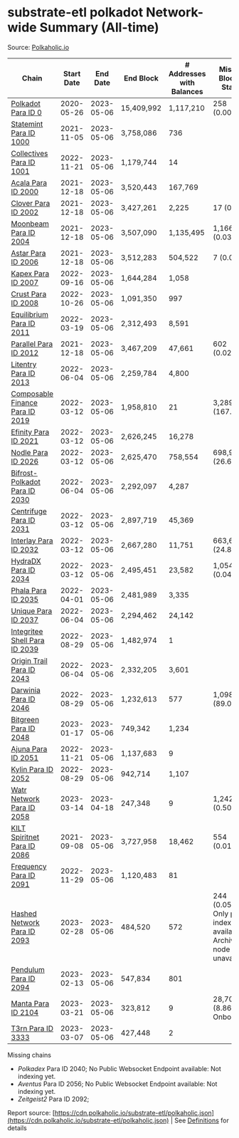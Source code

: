 # substrate-etl polkadot Network-wide Summary (All-time)

Source: [Polkaholic.io](https://polkaholic.io)


| Chain            | Start Date | End Date | End Block | # Addresses with Balances | Missing Blocks / Status |
| ---------------- | ---------- | ---------| --------- | ------------------------- | ----------------------- |
| [Polkadot Para ID 0](/polkadot/0-polkadot) | 2020-05-26 | 2023-05-06 | 15,409,992 |  1,117,210 | 258 (0.00%)  |
| [Statemint Para ID 1000](/polkadot/1000-statemint) | 2021-11-05 | 2023-05-06 | 3,758,086 |  736 |    |
| [Collectives Para ID 1001](/polkadot/1001-collectives) | 2022-11-21 | 2023-05-06 | 1,179,744 |  14 |    |
| [Acala Para ID 2000](/polkadot/2000-acala) | 2021-12-18 | 2023-05-06 | 3,520,443 |  167,769 |    |
| [Clover Para ID 2002](/polkadot/2002-clover) | 2021-12-18 | 2023-05-06 | 3,427,261 |  2,225 | 17 (0.00%)  |
| [Moonbeam Para ID 2004](/polkadot/2004-moonbeam) | 2021-12-18 | 2023-05-06 | 3,507,090 |  1,135,495 | 1,166 (0.03%)  |
| [Astar Para ID 2006](/polkadot/2006-astar) | 2021-12-18 | 2023-05-06 | 3,512,283 |  504,522 | 7 (0.00%)  |
| [Kapex Para ID 2007](/polkadot/2007-kapex) | 2022-09-16 | 2023-05-06 | 1,644,284 |  1,058 |    |
| [Crust Para ID 2008](/polkadot/2008-crust) | 2022-10-26 | 2023-05-06 | 1,091,350 |  997 |    |
| [Equilibrium Para ID 2011](/polkadot/2011-equilibrium) | 2022-03-19 | 2023-05-06 | 2,312,493 |  8,591 |    |
| [Parallel Para ID 2012](/polkadot/2012-parallel) | 2021-12-18 | 2023-05-06 | 3,467,209 |  47,661 | 602 (0.02%)  |
| [Litentry Para ID 2013](/polkadot/2013-litentry) | 2022-06-04 | 2023-05-06 | 2,259,784 |  4,800 |    |
| [Composable Finance Para ID 2019](/polkadot/2019-composable) | 2022-03-12 | 2023-05-06 | 1,958,810 |  21 | 3,289,646 (167.94%)  |
| [Efinity Para ID 2021](/polkadot/2021-efinity) | 2022-03-12 | 2023-05-06 | 2,626,245 |  16,278 |    |
| [Nodle Para ID 2026](/polkadot/2026-nodle) | 2022-03-12 | 2023-05-06 | 2,625,470 |  758,554 | 698,978 (26.62%)  |
| [Bifrost-Polkadot Para ID 2030](/polkadot/2030-bifrost-dot) | 2022-06-04 | 2023-05-06 | 2,292,097 |  4,287 |    |
| [Centrifuge Para ID 2031](/polkadot/2031-centrifuge) | 2022-03-12 | 2023-05-06 | 2,897,719 |  45,369 |    |
| [Interlay Para ID 2032](/polkadot/2032-interlay) | 2022-03-12 | 2023-05-06 | 2,667,280 |  11,751 | 663,696 (24.88%)  |
| [HydraDX Para ID 2034](/polkadot/2034-hydradx) | 2022-03-12 | 2023-05-06 | 2,495,451 |  23,582 | 1,054 (0.04%)  |
| [Phala Para ID 2035](/polkadot/2035-phala) | 2022-04-01 | 2023-05-06 | 2,481,989 |  3,335 |    |
| [Unique Para ID 2037](/polkadot/2037-unique) | 2022-06-04 | 2023-05-06 | 2,294,462 |  24,142 |    |
| [Integritee Shell Para ID 2039](/polkadot/2039-integritee-shell) | 2022-08-29 | 2023-05-06 | 1,482,974 |  1 |    |
| [Origin Trail Para ID 2043](/polkadot/2043-origintrail) | 2022-06-04 | 2023-05-06 | 2,332,205 |  3,601 |    |
| [Darwinia Para ID 2046](/polkadot/2046-darwinia) | 2022-08-29 | 2023-05-06 | 1,232,613 |  577 | 1,098,057 (89.08%)  |
| [Bitgreen Para ID 2048](/polkadot/2048-bitgreen) | 2023-01-17 | 2023-05-06 | 749,342 |  1,234 |    |
| [Ajuna Para ID 2051](/polkadot/2051-ajuna) | 2022-11-21 | 2023-05-06 | 1,137,683 |  9 |    |
| [Kylin Para ID 2052](/polkadot/2052-kylin) | 2022-08-29 | 2023-05-06 | 942,714 |  1,107 |    |
| [Watr Network Para ID 2058](/polkadot/2058-watr) | 2023-03-14 | 2023-04-18 | 247,348 |  9 | 1,242 (0.50%)  |
| [KILT Spiritnet Para ID 2086](/polkadot/2086-kilt) | 2021-09-08 | 2023-05-06 | 3,727,958 |  18,462 | 554 (0.01%)  |
| [Frequency Para ID 2091](/polkadot/2091-frequency) | 2022-11-29 | 2023-05-06 | 1,120,483 |  81 |    |
| [Hashed Network Para ID 2093](/polkadot/2093-hashed) | 2023-02-28 | 2023-05-06 | 484,520 |  572 | 244 (0.05%) Only partial index available: Archive node unavailable |
| [Pendulum Para ID 2094](/polkadot/2094-pendulum) | 2023-02-13 | 2023-05-06 | 547,834 |  801 |    |
| [Manta Para ID 2104](/polkadot/2104-manta) | 2023-03-21 | 2023-05-06 | 323,812 |  9 | 28,703 (8.86%) Onboarding |
| [T3rn Para ID 3333](/polkadot/3333-t3rn) | 2023-03-07 | 2023-05-06 | 427,448 |  2 |    |

Missing chains


* *Polkadex* Para ID 2040; No Public Websocket Endpoint available: Not indexing yet.
* *Aventus* Para ID 2056; No Public Websocket Endpoint available: Not indexing yet.
* *Zeitgeist2* Para ID 2092; 

Report source: [https://cdn.polkaholic.io/substrate-etl/polkaholic.json](https://cdn.polkaholic.io/substrate-etl/polkaholic.json) | See [Definitions](/DEFINITIONS.md) for details
